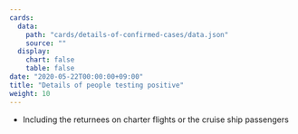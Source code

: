 ```yaml
---
cards:
  data:
    path: "cards/details-of-confirmed-cases/data.json"
    source: ""
  display:
    chart: false
    table: false
date: "2020-05-22T00:00:00+09:00"
title: "Details of people testing positive"
weight: 10
---
```


- Including the returnees on charter flights or the cruise ship passengers
